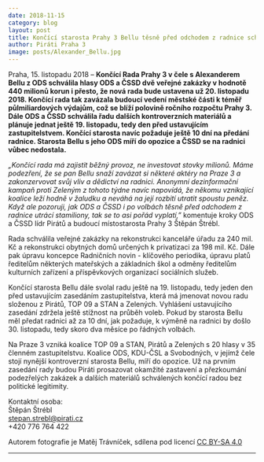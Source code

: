```yaml
---
date: 2018-11-15
category: blog
layout: post
title: Končící starosta Prahy 3 Bellu těsně před odchodem z radnice schválil spolu s ODS a ČSSD výdaje za téměř půl miliardy
author: Piráti Praha 3
image: posts/Alexander_Bellu.jpg
---
```


Praha, 15. listopadu 2018 – **Končící Rada Prahy 3 v čele s Alexanderem Bellu z ODS schválila hlasy ODS a ČSSD dvě veřejné zakázky v hodnotě 440 milionů korun i přesto, že nová rada bude ustavena už 20. listopadu 2018. Končící rada tak zavázala budoucí vedení městské části k téměř půlmiliardových výdajům, což se blíží polovině ročního rozpočtu Prahy 3. Dále ODS a ČSSD schválila řadu dalších kontroverzních materiálů a plánuje jednat ještě 19. listopadu, tedy den před ustavujícím zastupitelstvem. Končící starosta navíc požaduje ještě 10 dní na předání radnice. Starosta Bellu s jeho ODS míří do opozice a ČSSD se na radnici vůbec nedostala.** 

*„Končící rada má zajistit běžný provoz, ne investovat stovky milionů. Máme podezření, že se pan Bellu snaží zavázat si některé aktéry na Praze 3 a zakonzervovat svůj vliv a dědictví na radnici. Anonymní dezinformační kampaň proti Zeleným z tohoto týdne navíc napovídá, že někomu vznikající koalice leží hodně v žaludku a neváhá na její rozbití utratit spoustu peněz. Když ale pozoruji, jak ODS a ČSSD i po volbách těsně před odchodem z radnice utrácí stamiliony, tak se to asi pořád vyplatí,”* komentuje kroky ODS a ČSSD lídr Pirátů a budoucí místostarosta Prahy 3 Štěpán Štrébl.

Rada schválila veřejné zakázky na rekonstrukci kanceláře úřadu za 240 mil. Kč a rekonstrukci obytných domů určených k privatizaci za 198 mil. Kč. Dále pak úpravu koncepce Radničních novin - klíčového periodika, úpravu platů ředitelům některých mateřských a základních škol a odměny ředitelům kulturních zařízení a příspěvkových organizací sociálních služeb.

Končící starosta Bellu dále svolal radu ještě na 19. listopadu, tedy jeden den před ustavujícím zasedáním zastupitelstva, která má jmenovat novou radu složenou z Pirátů, TOP 09 a STAN a Zelených. Vyhlášení ustavujícího zasedání zdržela ještě stížnost na průběh voleb. Pokud by starosta Bellu měl předat radnici až za 10 dní, jak požaduje, k výměně na radnici by došlo 30. listopadu, tedy skoro dva měsíce po řádných volbách.

Na Praze 3 vzniká koalice TOP 09 a STAN, Pirátů a Zelených s 20 hlasy v 35 členném zastupitelstvu. Koalice ODS, KDU-ČSL a Svobodných, v jejímž čele stojí nynější kontroverzní starosta Bellu, míří do opozice. Už na prvním zasedání rady budou Piráti prosazovat okamžité zastavení a přezkoumání podezřelých zakázek a dalších materiálů schválených končící radou bez politické legitimity.

Kontaktní osoba:  
Štěpán Štrébl  
stepan.strebl@pirati.cz  
+420 776 764 422  

Autorem fotografie je Matěj Trávníček, sdílena pod licencí [CC BY-SA 4.0](https://creativecommons.org/licenses/by-sa/4.0/)


- - -
